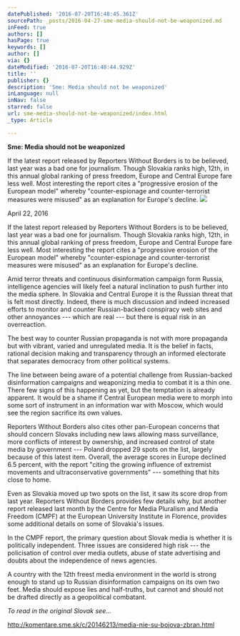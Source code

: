 ```yaml
---
datePublished: '2016-07-20T16:48:45.361Z'
sourcePath: _posts/2016-04-27-sme-media-should-not-be-weaponized.md
inFeed: true
authors: []
hasPage: true
keywords: []
author: []
via: {}
dateModified: '2016-07-20T16:48:44.929Z'
title: ''
publisher: {}
description: 'Sme: Media should not be weaponized'
inLanguage: null
inNav: false
starred: false
url: sme-media-should-not-be-weaponized/index.html
_type: Article

---
```

**Sme: Media should not be weaponized**

If the latest report released by Reporters Without Borders is to be believed, last year was a bad one for journalism. Though Slovakia ranks high, 12th, in this annual global ranking of press freedom, Europe and Central Europe fare less well. Most interesting the report cites a "progressive erosion of the European model" whereby "counter-espionage and counter-terrorist measures were misused" as an explanation for Europe's decline.
![](https://s3-us-west-2.amazonaws.com/the-grid-img/p/1df13a929614d72d7d7b2afb2e42b889d5267984.jpg)

April 22, 2016

If the latest report released by Reporters Without Borders is to be believed, last year was a bad one for journalism. Though Slovakia ranks high, 12th, in this annual global ranking of press freedom, Europe and Central Europe fare less well. Most interesting the report cites a "progressive erosion of the European model" whereby "counter-espionage and counter-terrorist measures were misused" as an explanation for Europe's decline.

Amid terror threats and continuous disinformation campaign form Russia, intelligence agencies will likely feel a natural inclination to push further into the media sphere. In Slovakia and Central Europe it is the Russian threat that is felt most directly. Indeed, there is much discussion and indeed increased efforts to monitor and counter Russian-backed conspiracy web sites and other annoyances --- which are real --- but there is equal risk in an overreaction.

The best way to counter Russian propaganda is not with more propaganda but with vibrant, varied and unregulated media. It is the belief in facts, rational decision making and transparency through an informed electorate that separates democracy from other political systems.

The line between being aware of a potential challenge from Russian-backed disinformation campaigns and weaponizing media to combat it is a thin one. There few signs of this happening as yet, but the temptation is already apparent. It would be a shame if Central European media were to morph into some sort of instrument in an information war with Moscow, which would see the region sacrifice its own values.

Reporters Without Borders also cites other pan-European concerns that should concern Slovaks including new laws allowing mass surveillance, more conflicts of interest by ownership, and increased control of state media by government --- Poland dropped 29 spots on the list, largely because of this latest item. Overall, the average scores in Europe declined 6.5 percent, with the report "citing the growing influence of extremist movements and ultraconservative governments" --- something that hits close to home.

Even as Slovakia moved up two spots on the list, it saw its score drop from last year. Reporters Without Borders provides few details why, but another report released last month by the Centre for Media Pluralism and Media Freedom (CMPF) at the European University Institute in Florence, provides some additional details on some of Slovakia's issues.

In the CMPF report, the primary question about Slovak media is whether it is politically independent. Three issues are considered high risk --- the policisation of control over media outlets, abuse of state advertising and doubts about the independence of news agencies.

A country with the 12th freest media environment in the world is strong enough to stand up to Russian disinformation campaigns on its own two feet. Media should expose lies and half-truths, but cannot and should not be drafted directly as a geopolitical combatant.

_To read in the original Slovak see..._

http://komentare.sme.sk/c/20146213/media-nie-su-bojova-zbran.html